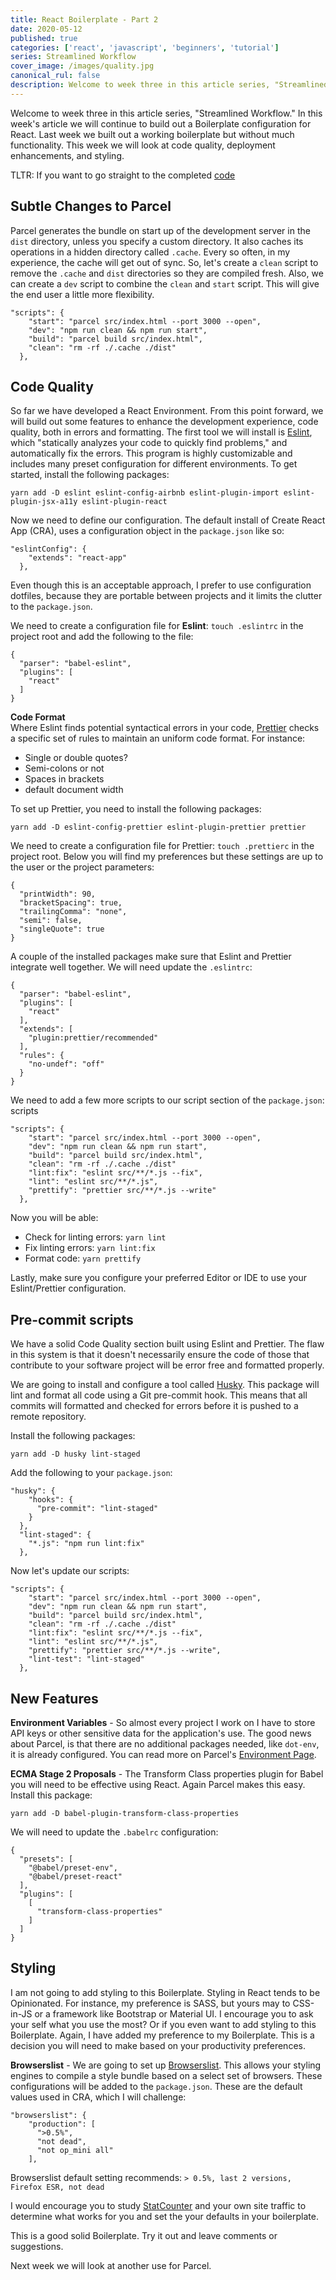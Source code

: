 ```yaml
---
title: React Boilerplate - Part 2
date: 2020-05-12
published: true
categories: ['react', 'javascript', 'beginners', 'tutorial']
series: Streamlined Workflow
cover_image: /images/quality.jpg
canonical_rul: false
description: Welcome to week three in this article series, "Streamlined Workflow." In this week's article we will continue to build out a Boilerplate configuration for React. Last week we built out a working boilerplate but without much functionality. This week we will look at code quality, deployment enhancements, and styling.
---
```

Welcome to week three in this article series, "Streamlined Workflow." In this week's article we will continue to build out a Boilerplate configuration for React. Last week we built out a working boilerplate but without much functionality. This week we will look at code quality, deployment enhancements, and styling.

TLTR: If you want to go straight to the completed [code](https://github.com/eclectic-coding/medium-react-boilerplate)

## Subtle Changes to Parcel
Parcel generates the bundle on start up of the development server in the `dist` directory, unless you specify a custom directory. It also caches its operations in a hidden directory called `.cache`. Every so often, in my experience, the cache will get out of sync. So, let's create a `clean` script to remove the `.cache` and `dist` directories so they are compiled fresh. Also, we can create a `dev` script to combine the `clean` and `start` script. This will give the end user a little more flexibility.
```
"scripts": {
    "start": "parcel src/index.html --port 3000 --open",
    "dev": "npm run clean && npm run start",
    "build": "parcel build src/index.html",
    "clean": "rm -rf ./.cache ./dist"
  },
```

## Code Quality
So far we have developed a React Environment. From this point forward, we will build out some features to enhance the development experience, code quality, both in errors and formatting. The first tool we will install is [Eslint](https://eslint.org/), which "statically analyzes your code to quickly find problems," and automatically fix the errors. This program is highly customizable and includes many preset configuration for different environments. To get started, install the following packages:
```
yarn add -D eslint eslint-config-airbnb eslint-plugin-import eslint-plugin-jsx-a11y eslint-plugin-react 
```

Now we need to define our configuration. The default install of Create React App (CRA), uses a configuration object in the `package.json` like so:
```
"eslintConfig": {
    "extends": "react-app"
  },
```
Even though this is an acceptable approach, I prefer to use configuration dotfiles, because they are portable between projects and it limits the clutter to the `package.json`.

We need to create a configuration file for **Eslint**: `touch .eslintrc` in the project root and add the following to the file:
```
{
  "parser": "babel-eslint",
  "plugins": [
    "react"
  ]
}
```
**Code Format**  
Where Eslint finds potential syntactical errors in your code, [Prettier](https://prettier.io/) checks a specific set of rules to maintain an uniform code format. For instance:
- Single or double quotes?
- Semi-colons or not
- Spaces in brackets
- default document width

To set up Prettier, you need to install the following packages:
```
yarn add -D eslint-config-prettier eslint-plugin-prettier prettier
```
We need to create a configuration file for Prettier: `touch .prettierc` in the project root. Below you will find my preferences but these settings are up to the user or the project parameters:
```
{
  "printWidth": 90,
  "bracketSpacing": true,
  "trailingComma": "none",
  "semi": false,
  "singleQuote": true
}
```
A couple of the installed packages make sure that Eslint and Prettier integrate well together. We will need update the `.eslintrc`:
```
{
  "parser": "babel-eslint",
  "plugins": [
    "react"
  ],
  "extends": [
    "plugin:prettier/recommended"
  ],
  "rules": {
    "no-undef": "off"
  }
}
```
We need to add a few more scripts to our script section of the `package.json`:
scripts
```
"scripts": {
    "start": "parcel src/index.html --port 3000 --open",
    "dev": "npm run clean && npm run start",
    "build": "parcel build src/index.html",
    "clean": "rm -rf ./.cache ./dist"
    "lint:fix": "eslint src/**/*.js --fix",
    "lint": "eslint src/**/*.js",
    "prettify": "prettier src/**/*.js --write"
  },
 ```
Now you will be able:
- Check for linting errors: `yarn lint`
- Fix linting errors: `yarn lint:fix`
- Format code: `yarn prettify`

Lastly, make sure you configure your preferred Editor or IDE to use your Eslint/Prettier configuration.

## Pre-commit scripts
We have a solid Code Quality section built using Eslint and Prettier. The flaw in this system is that it doesn't necessarily ensure the code of those that contribute to your software project will be error free and formatted properly.

We are going to install and configure a tool called [Husky](https://github.com/typicode/husky). This package will lint and format all code using a Git pre-commit hook. This means that all commits will formatted and checked for errors before it is pushed to a remote repository.

Install the following packages:
```
yarn add -D husky lint-staged
```

Add the following to your `package.json`:
```
"husky": {
    "hooks": {
      "pre-commit": "lint-staged"
    }
  },
  "lint-staged": {
    "*.js": "npm run lint:fix"
  },
```

Now let's update our scripts:
```
"scripts": {
    "start": "parcel src/index.html --port 3000 --open",
    "dev": "npm run clean && npm run start",
    "build": "parcel build src/index.html",
    "clean": "rm -rf ./.cache ./dist"
    "lint:fix": "eslint src/**/*.js --fix",
    "lint": "eslint src/**/*.js",
    "prettify": "prettier src/**/*.js --write",
    "lint-test": "lint-staged"
  },
```

## New Features

**Environment Variables** - So almost every project I work on I have to store API keys or other sensitive data for the application's use. The good news about Parcel, is that there are no additional packages needed, like `dot-env`, it is already configured. You can read more on Parcel's [Environment Page](https://en.parceljs.org/env.html).

**ECMA Stage 2 Proposals** - The Transform Class properties plugin for Babel you will need to be effective using React. Again Parcel makes this easy. Install this package:
```
yarn add -D babel-plugin-transform-class-properties
```
We will need to update the `.babelrc` configuration:
```
{
  "presets": [
    "@babel/preset-env",
    "@babel/preset-react"
  ],
  "plugins": [
    [
      "transform-class-properties"
    ]
  ]
}
```

## Styling
I am not going to add styling to this Boilerplate. Styling in React tends to be Opinionated. For instance, my preference is SASS, but yours may to CSS-in-JS or a framework like Bootstrap or Material UI. I encourage you to ask your self what you use the most? Or if you even want to add styling to this Boilerplate. Again, I have added my preference to my Boilerplate. This is a decision you will need to make based on your productivity preferences.

**Browserslist** - We are going to set up [Browserslist](https://github.com/browserslist/browserslist). This allows your styling engines to compile a style bundle based on a select set of browsers. These configurations will be added to the `package.json`. These are the default values used in CRA, which I will challenge:
```
"browserslist": {
    "production": [
      ">0.5%",
      "not dead",
      "not op_mini all"
    ],
```
Browserslist default setting recommends: `> 0.5%, last 2 versions, Firefox ESR, not dead`

I would encourage you to study [StatCounter](https://gs.statcounter.com/) and your own site traffic to determine what works for you and set the your defaults in your boilerplate.

This is a good solid Boilerplate. Try it out and leave comments or suggestions.

Next week we will look at another use for Parcel.




